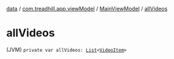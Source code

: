 [data](../../index.md) / [com.treadhill.app.viewModel](../index.md) / [MainViewModel](index.md) / [allVideos](./all-videos.md)

# allVideos

(JVM) `private var allVideos: `[`List`](https://kotlinlang.org/api/latest/jvm/stdlib/kotlin.collections/-list/index.html)`<`[`VideoItem`](../../com.treadhill.app.data-types/-video-item/index.md)`>`